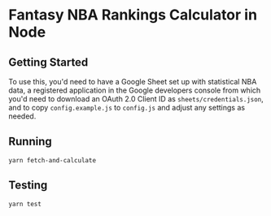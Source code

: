 # Fantasy NBA Rankings Calculator in Node

## Getting Started

To use this, you'd need to have a Google Sheet set up with statistical NBA data, a registered application in the Google developers console from which you'd need to download an OAuth 2.0 Client ID as `sheets/credentials.json`, and to copy `config.example.js` to `config.js` and adjust any settings as needed.

## Running

```
yarn fetch-and-calculate
```

## Testing

```
yarn test
```
